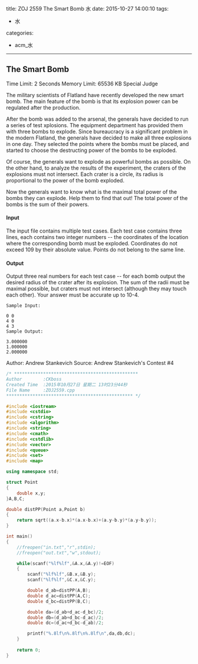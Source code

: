 title: ZOJ 2559 The Smart Bomb 水
date: 2015-10-27 14:00:10
tags:
- 水

categories:
- acm_水

---

## The Smart Bomb
Time Limit: 2 Seconds      Memory Limit: 65536 KB      Special Judge

The military scientists of Flatland have recently developed the new smart bomb. The main feature of the bomb is that its explosion power can be regulated after the production.

After the bomb was added to the arsenal, the generals have decided to run a series of test xplosions. The equipment department has provided them with three bombs to explode. Since bureaucracy is a significant problem in the modern Flatland, the generals have decided to make all three explosions in one day. They selected the points where the bombs must be placed, and started to choose the destructing power of the bombs to be exploded.

Of course, the generals want to explode as powerful bombs as possible. On the other hand, to analyze the results of the experiment, the craters of the explosions must not intersect. Each crater is a circle, its radius is proportional to the power of the bomb exploded.

Now the generals want to know what is the maximal total power of the bombs they can explode. Help them to find that out! The total power of the bombs is the sum of their powers.

#### Input

The input file contains multiple test cases. Each test case contains three lines, each contains two integer numbers -- the coordinates of the location where the corresponding bomb must be exploded. Coordinates do not exceed 109 by their absolute value. Points do not belong to the same line.

#### Output

Output three real numbers for each test case -- for each bomb output the desired radius of the crater after its explosion. The sum of the radii must be maximal possible, but craters must not intersect (although they may touch each other). Your answer must be accurate up to 10-4.

```
Sample Input:

0 0
4 0
4 3
Sample Output:

3.000000
1.000000
2.000000
```

Author: Andrew Stankevich
Source: Andrew Stankevich's Contest #4

<!--more-->

```cpp
/* ***********************************************
Author        :CKboss
Created Time  :2015年10月27日 星期二 13时23分44秒
File Name     :ZOJ2559.cpp
************************************************ */

#include <iostream>
#include <cstdio>
#include <cstring>
#include <algorithm>
#include <string>
#include <cmath>
#include <cstdlib>
#include <vector>
#include <queue>
#include <set>
#include <map>

using namespace std;

struct Point 
{
    double x,y;
}A,B,C;

double distPP(Point a,Point b)
{
    return sqrt((a.x-b.x)*(a.x-b.x)+(a.y-b.y)*(a.y-b.y));
}

int main()
{
    //freopen("in.txt","r",stdin);
    //freopen("out.txt","w",stdout);

    while(scanf("%lf%lf",&A.x,&A.y)!=EOF)
    {
        scanf("%lf%lf",&B.x,&B.y);
        scanf("%lf%lf",&C.x,&C.y);

        double d_ab=distPP(A,B);
        double d_ac=distPP(A,C);
        double d_bc=distPP(B,C);

        double da=(d_ab+d_ac-d_bc)/2;
        double db=(d_ab+d_bc-d_ac)/2;
        double dc=(d_ac+d_bc-d_ab)/2;

        printf("%.8lf\n%.8lf\n%.8lf\n",da,db,dc);
    }
    
    return 0;
}
```
